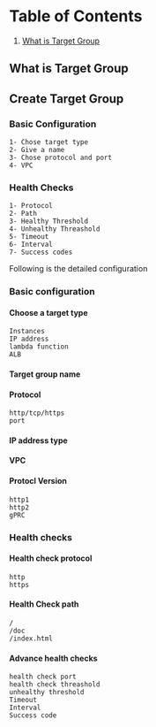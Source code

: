 # Table of Contents
1. [What is Target Group](#What-is-target-group)


## What is Target Group

## Create Target Group

### Basic Configuration
    1- Chose target type
    2- Give a name
    3- Chose protocol and port
    4- VPC

### Health Checks

    1- Protocol
    2- Path
    3- Healthy Threshold
    4- Unhealthy Threashold
    5- Timeout
    6- Interval
    7- Success codes

Following is the detailed configuration

### Basic configuration
#### Choose a target type
    Instances
    IP address
    lambda function
    ALB
#### Target group name
#### Protocol
    http/tcp/https
    port
#### IP address type
#### VPC 
#### Protocl Version
    http1
    http2
    gPRC

### Health checks
#### Health check protocol
    http
    https
#### Health Check path
    /
    /doc
    /index.html
#### Advance health checks
    health check port
    health check threashold
    unhealthy threshold
    Timeout
    Interval
    Success code

